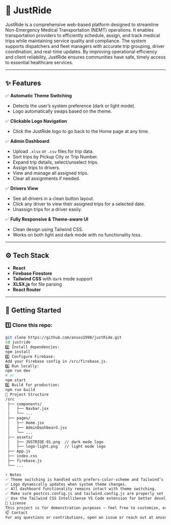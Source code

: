 # 🚗 JustRide

JustRide is a comprehensive web-based platform designed to streamline Non-Emergency Medical Transportation (NEMT) operations.
It enables transportation providers to efficiently schedule, assign, and track medical trips while maintaining service quality and compliance. 
The system supports dispatchers and fleet managers with accurate trip grouping, driver coordination, and real-time updates. 
By improving operational efficiency and client reliability, JustRide ensures communities have safe, timely access to essential healthcare services.

---

## ✨ Features

✅ **Automatic Theme Switching**  
- Detects the user’s system preference (dark or light mode).  
- Logo automatically swaps based on the theme.

✅ **Clickable Logo Navigation**  
- Click the JustRide logo to go back to the Home page at any time.

✅ **Admin Dashboard**  
- Upload `.xlsx` or `.csv` files for trip data.
- Sort trips by Pickup City or Trip Number.
- Expand trip details, select/unselect trips.
- Assign trips to drivers.
- View and manage all assigned trips.
- Clear all assignments if needed.

✅ **Drivers View**  
- See all drivers in a clean button layout.
- Click any driver to view their assigned trips for a selected date.
- Unassign trips for a driver easily.

✅ **Fully Responsive & Theme-aware UI**  
- Clean design using Tailwind CSS.
- Works on both light and dark mode with no functionality loss.

---

## ⚙️ Tech Stack

- **React**
- **Firebase Firestore**
- **Tailwind CSS** with `dark` mode support
- **XLSX.js** for file parsing
- **React Router**

---

## 🚀 Getting Started

### 1️⃣ Clone this repo:
```bash
git clone https://github.com/anuso1998/justRide.git
cd justride
2️⃣ Install dependencies:
npm install
3️⃣ Configure Firebase:
Add your Firebase config in /src/firebase.js.
4️⃣ Run locally:
npm run dev
# or
npm start
5️⃣ Build for production:
npm run build
📝 Project Structure
/src
 ├── components/
 │   ├── Navbar.jsx
 │   └── ...
 ├── pages/
 │   ├── Home.jsx
 │   ├── AdminDashboard.jsx
 │   └── ...
 ├── assets/
 │   ├── JUSTRIDE-01.png  // dark mode logo
 │   ├── logo-light.png   // light mode logo
 ├── App.js
 ├── index.css
 ├── firebase.js
 └── ...

⚡ Notes
✅ Theme switching is handled with prefers-color-scheme and Tailwind’s dark: classes.
✅ Logo dynamically updates when system theme changes.
✅ All dashboard functionality remains intact with theme switching.
✅ Make sure postcss.config.js and tailwind.config.js are properly set up for Tailwind CSS.
✅ Use the Tailwind CSS IntelliSense VS Code extension for better development experience.
📌 License
This project is for demonstration purposes — feel free to customize, extend, or adapt for your business needs!
📫 Contact
For any questions or contributions, open an issue or reach out at anuso1998@@gmail.com.
